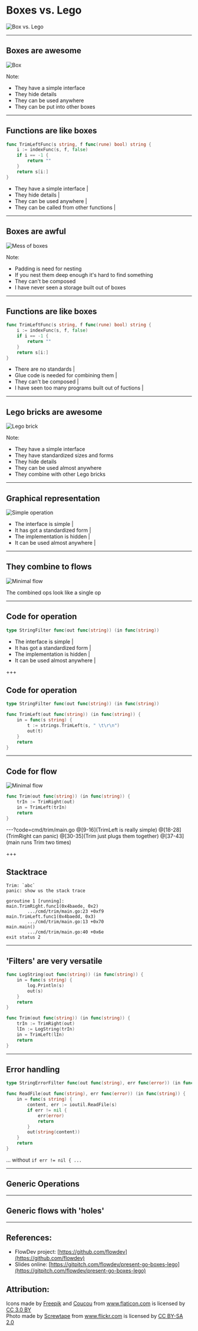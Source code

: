 # Boxes vs. Lego

![Box vs. Lego](assets/boxVsLego.png)

---
## Boxes are awesome

![Box](assets/box.png)

Note:
- They have a simple interface
- They hide details
- They can be used anywhere
- They can be put into other boxes

---
## Functions are like boxes

```go
func TrimLeftFunc(s string, f func(rune) bool) string {
	i := indexFunc(s, f, false)
	if i == -1 {
		return ""
	}
	return s[i:]
}
```

- They have a simple interface |
- They hide details |
- They can be used anywhere |
- They can be called from other functions |

---
## Boxes are awful

![Mess of boxes](assets/messyBoxes.jpg)

Note:
- Padding is need for nesting
- If you nest them deep enough it's hard to find something
- They can't be composed
- I have never seen a storage built out of boxes

---
## Functions are like boxes

```go
func TrimLeftFunc(s string, f func(rune) bool) string {
	i := indexFunc(s, f, false)
	if i == -1 {
		return ""
	}
	return s[i:]
}
```

- There are no standards |
- Glue code is needed for combining them |
- They can't be composed |
- I have seen too many programs built out of fuctions |

---
## Lego bricks are awesome

![Lego brick](assets/lego.png)

Note:
- They have a simple interface
- They have standardized sizes and forms
- They hide details
- They can be used almost anywhere
- They combine with other Lego bricks

---
## Graphical representation

![Simple operation](assets/simpleOp.png)

- The interface is simple |
- It has got a standardized form |
- The implementation is hidden |
- It can be used almost anywhere |

---
## They combine to flows

![Minimal flow](assets/simpleFlow.png)

The combined ops look like a single op

---
## Code for operation

```go
type StringFilter func(out func(string)) (in func(string))
```

- The interface is simple |
- It has got a standardized form |
- The implementation is hidden |
- It can be used almost anywhere |

+++
## Code for operation

```go
type StringFilter func(out func(string)) (in func(string))

func TrimLeft(out func(string)) (in func(string)) {
	in = func(s string) {
		t := strings.TrimLeft(s, " \t\r\n")
		out(t)
	}
	return
}
```

---
## Code for flow

![Minimal flow](assets/simpleFlow.png)

```go
func Trim(out func(string)) (in func(string)) {
	trIn := TrimRight(out)
	in = TrimLeft(trIn)
	return
}
```

---?code=cmd/trim/main.go
@[9-16](TrimLeft is really simple)
@[18-28](TrimRight can panic)
@[30-35](Trim just plugs them together)
@[37-43](main runs Trim two times)

+++
## Stacktrace

```
Trim: `abc`
panic: show us the stack trace

goroutine 1 [running]:
main.TrimRight.func1(0x4baede, 0x2)
		.../cmd/trim/main.go:23 +0xf9
main.TrimLeft.func1(0x4baedd, 0x3)
		.../cmd/trim/main.go:13 +0x70
main.main()
		.../cmd/trim/main.go:40 +0x6e
exit status 2
```

---
## 'Filters' are very versatile

```go
func LogString(out func(string)) (in func(string)) {
	in = func(s string) {
		log.Println(s)
		out(s)
	}
	return
}

func Trim(out func(string)) (in func(string)) {
	trIn := TrimRight(out)
	lIn := LogString(trIn)
	in = TrimLeft(lIn)
	return
}
```

---
## Error handling

```go
type StringErrorFilter func(out func(string), err func(error)) (in func(string))

func ReadFile(out func(string), err func(error)) (in func(string)) {
	in = func(s string) {
		content, err := ioutil.ReadFile(s)
		if err != nil {
			err(error)
			return
		}
		out(string(content))
	}
	return
}
```
... without `if err != nil { ...`

---
## Generic Operations

---
## Generic flows with 'holes'

---
## References:

- FlowDev project: [https://github.com/flowdev](https://github.com/flowdev)
- Slides online: [https://gitpitch.com/flowdev/present-go-boxes-lego](https://gitpitch.com/flowdev/present-go-boxes-lego)

## Attribution:

<div>Icons made by <a href="http://www.freepik.com" title="Freepik">Freepik</a> and <a href="https://www.flaticon.com/authors/coucou" title="Coucou">Coucou</a> from <a href="https://www.flaticon.com/" title="Flaticon">www.flaticon.com</a> is licensed by <a href="http://creativecommons.org/licenses/by/3.0/" title="Creative Commons BY 3.0" target="_blank">CC 3.0 BY</a></div>

<div>Photo made by <a href="https://www.flickr.com/people/skrewtape/" title="Screwtape">Screwtape</a> from <a href="https://www.flickr.com/photos/skrewtape/851672959" title="Flickr">www.flickr.com</a> is licensed by <a href="https://creativecommons.org/licenses/by-sa/2.0/" title="Creative Commons BY-SA 2.0" target="_blank">CC BY-SA 2.0</a></div>
